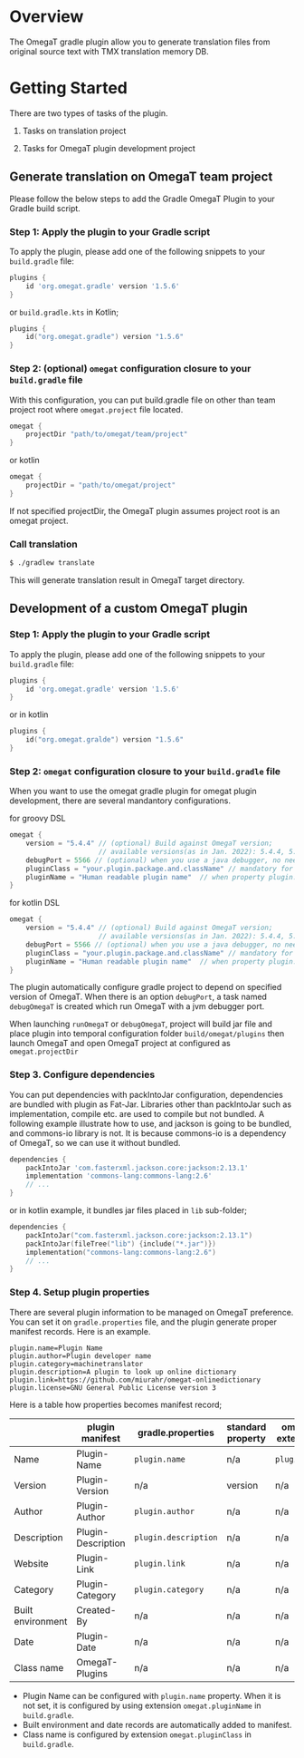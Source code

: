 # Overview

The OmegaT gradle plugin allow you to generate translation files from original source text
with TMX translation memory DB.

# Getting Started 

There are two types of tasks of the plugin.

1. Tasks on translation project

2. Tasks for OmegaT plugin development project


## Generate translation on OmegaT team project

Please follow the below steps to add the Gradle OmegaT Plugin to your Gradle build script.

### Step 1: Apply the plugin to your Gradle script

To apply the plugin, please add one of the following snippets to your `build.gradle` file:

```groovy
plugins {
    id 'org.omegat.gradle' version '1.5.6'
}
```
or `build.gradle.kts` in Kotlin;

```kotlin
plugins {
    id("org.omegat.gradle") version "1.5.6"
}
```

### Step 2: (optional) `omegat` configuration closure to your `build.gradle` file

With this configuration, you can put build.gradle file on other than team project root where `omegat.project` file located.

```groovy
omegat {
    projectDir "path/to/omegat/team/project"
}
```
or kotlin
```kotlin
omegat {
    projectDir = "path/to/omegat/project"
}
```

If not specified projectDir, the OmegaT plugin assumes project root is an omegat project.

###  Call translation

```bash
$ ./gradlew translate
```

This will generate translation result in OmegaT target directory.

## Development of a custom OmegaT plugin

### Step 1: Apply the plugin to your Gradle script

To apply the plugin, please add one of the following snippets to your `build.gradle` file:

```groovy
plugins {
    id 'org.omegat.gradle' version '1.5.6'
}
```
or in kotlin
```kotlin
plugins {
    id("org.omegat.gralde") version "1.5.6"
}
```

### Step 2: `omegat` configuration closure to your `build.gradle` file

When you want to use the omegat gradle plugin for omegat plugin development, there are several
mandantory configurations. 

for groovy DSL

```groovy
omegat {
    version = "5.4.4" // (optional) Build against OmegaT version;
                      // available versions(as in Jan. 2022): 5.4.4, 5.5.0, 5.6.0, 5.7.0
    debugPort = 5566 // (optional) when you use a java debugger, no need when use IDEs
    pluginClass = "your.plugin.package.and.className" // mandatory for plugin development
    pluginName = "Human readable plugin name"  // when property plugin.name dees not exist this is used
}
```

for kotlin DSL

```kotlin
omegat {
    version = "5.4.4" // (optional) Build against OmegaT version;
                      // available versions(as in Jan. 2022): 5.4.4, 5.5.0, 5.6.0, 5.7.0
    debugPort = 5566 // (optional) when you use a java debugger, no need when use IDEs
    pluginClass = "your.plugin.package.and.className" // mandatory for plugin development
    pluginName = "Human readable plugin name"  // when property plugin.name dees not exist this is used
}
```

The plugin automatically configure gradle project to depend on specified version of OmegaT.
When there is an option `debugPort`, a task named `debugOmegaT` is created which run OmegaT
with a jvm debugger port.

When launching `runOmegaT` or `debugOmegaT`, project will build jar file and place
plugin into temporal configuration folder `build/omegat/plugins` then launch OmegaT
and open OmegaT project at configured as `omegat.projectDir`

### Step 3. Configure dependencies

You can put dependencies with packIntoJar configuration, dependencies are bundled with plugin as Fat-Jar.
Libraries other than packIntoJar such as implementation, compile etc. are used to compile but not bundled.
A following example illustrate how to use, and jackson is going to be bundled, and commons-io library is not.
It is because commons-io is a dependency of OmegaT, so we can use it without bundled.

```groovy
dependencies {
    packIntoJar 'com.fasterxml.jackson.core:jackson:2.13.1'
    implementation 'commons-lang:commons-lang:2.6'
    // ...
}
```

or in kotlin example, it bundles jar files placed in `lib` sub-folder;

```kotlin
dependencies {
    packIntoJar("com.fasterxml.jackson.core:jackson:2.13.1")
    packIntoJar(fileTree("lib") {include("*.jar")})
    implementation("commons-lang:commons-lang:2.6")
    // ...
}
```

### Step 4. Setup plugin properties

There are several plugin information to be managed on OmegaT preference.
You can set it on `gradle.properties` file, and the plugin generate proper manifest records.
Here is an example.

```properties
plugin.name=Plugin Name
plugin.author=Plugin developer name
plugin.category=machinetranslator
plugin.description=A plugin to look up online dictionary
plugin.link=https://github.com/miurahr/omegat-onlinedictionary
plugin.license=GNU General Public License version 3
```

Here is a table how properties becomes manifest record;

|                    | plugin manifest    | gradle.properties    | standard property   | omegat extension |
|--------------------|--------------------|----------------------|---------------------|------------------|
| Name               | Plugin-Name        | `plugin.name`        | n/a                 | `pluginName`     |
| Version            | Plugin-Version     | n/a                  | version             | n/a              |
| Author             | Plugin-Author      | `plugin.author`      | n/a                 | n/a              |
| Description        | Plugin-Description | `plugin.description` | n/a                 | n/a              |
| Website            | Plugin-Link        | `plugin.link`        | n/a                 | n/a              |
| Category           | Plugin-Category    | `plugin.category`    | n/a                 | n/a              |
| Built environment  | Created-By         | n/a                  | n/a                 | n/a              |
| Date               | Plugin-Date        | n/a                  | n/a                 | n/a              |
| Class name         | OmegaT-Plugins     | n/a                  | n/a                 | n/a              |

- Plugin Name can be configured with `plugin.name` property. When it is not set, it is configured by using extension `omegat.pluginName` in `build.gradle`.
- Built environment and date records are automatically added to manifest.
- Class name is configured by extension `omegat.pluginClass` in `build.gradle`.
